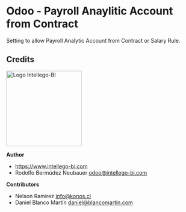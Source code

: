 Odoo - Payroll Anaylitic Account from Contract
==============================================

Setting to allow Payroll Analytic Account from Contract or Salary Rule. 

## Credits
<p>
<img width="200" alt="Logo Intellego-BI" src="https://i2.wp.com/intellego-bi.com/ws/wp-content/uploads/2016/05/Intellego-BI-112x35.jpg" />
</p>
 
 **Author** 
 - https://www.intellego-bi.com
 - Rodolfo Bermúdez Neubauer <odoo@intellego-bi.com>
 
 **Contributors**
 - Nelson Ramírez <info@konos.cl>
 - Daniel Blanco Martín <daniel@blancomartin.com>